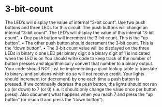 # 3-bit-count
The LED’s will display the value of internal “3-bit count”.
Use two push buttons and three LEDs for this circuit. The push buttons will change an internal “3-bit
count”. The LED’s will display the value of this internal “3-bit count”.
• One push button will increment the 3-bit count. This is the “up button”.
• The other push button should decrement the 3-bit count. This is the “down button”.
• The 3-bit count value will be displayed on the three LEDs in binary
o one LED per binary digit
o a binary digit of 1 is indicated when the LED is on
You should write code to keep track of the number of button presses and algorithmically convert that
number to a binary output. Your code should NOT just be implementing a giant lookup table to translate
to binary, and solutions which do so will not receive credit.
Your lights should increment (or decrement) by one each time a push button is pressed. If we continually
depress the push button, the lights should not run up (or down) to 7 (or 0) (i.e. it should only change the
value once per button press).
Also document what happens when you reach 7 and press the “up button” (or reach 0 and press the
“down button”).
